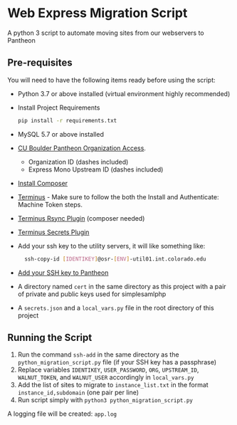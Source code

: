 # Web Express Migration Script

A python 3 script to automate moving sites from our webservers to Pantheon

## Pre-requisites

You will need to have the following items ready before using the script:

- Python 3.7 or above installed (virtual environment highly recommended)

- Install Project Requirements

    ```bash
    pip install -r requirements.txt
    ```

- MySQL 5.7 or above installed

- [CU Boulder Pantheon Organization Access](https://dashboard.pantheon.io/login).
  - Organization ID (dashes included)
  - Express Mono Upstream ID (dashes included)

- [Install Composer](https://tecadmin.net/install-composer-on-macos/)

- [Terminus](https://pantheon.io/docs/terminus/install/) - Make sure to follow the both the Install and Authenticate: Machine Token steps.

- [Terminus Rsync Plugin](https://github.com/pantheon-systems/terminus-rsync-plugin) (composer needed)

- [Terminus Secrets Plugin](https://github.com/pantheon-systems/terminus-secrets-plugin)

- Add your ssh key to the utility servers, it will like something like:
  
  ```bash
    ssh-copy-id [IDENTIKEY]@osr-[ENV]-util01.int.colorado.edu
  ```

- [Add your SSH key to Pantheon](https://pantheon.io/docs/ssh-keys#add-your-ssh-key-to-pantheon)
  
- A directory named `cert` in the same directory as this project with a pair of private and public keys used for simplesamlphp
  
- A `secrets.json` and a `local_vars.py` file in the root directory of this project

## Running the Script

1. Run the command `ssh-add` in the same directory as the `python_migration_script.py` file (if your SSH key has a passphrase)
2. Replace variables `IDENTIKEY`, `USER_PASSWORD`, `ORG`, `UPSTREAM_ID`, `WALNUT_TOKEN`, and `WALNUT_USER` accordingly in `local_vars.py`
3. Add the list of sites to migrate to `instance_list.txt` in the format `instance_id,subdomain` (one pair per line)
4. Run script simply with `python3 python_migration_script.py`

A logging file will be created: `app.log`
